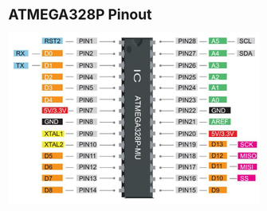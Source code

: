 
# ATMEGA328P Pinout

<img src="ATMEGA328P_Pinout.jpg"
     alt="Markdown Monster icon"
     style="float: left; margin-right: 10px;" />